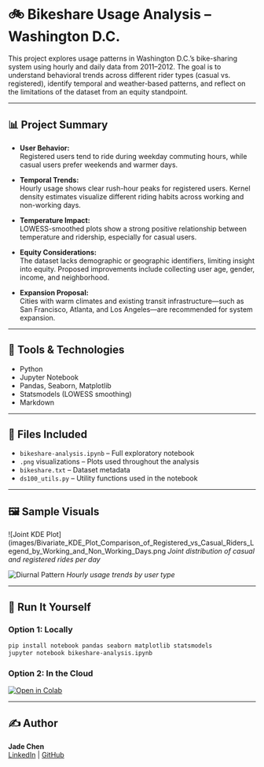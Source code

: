 # 🚲 Bikeshare Usage Analysis – Washington D.C.

This project explores usage patterns in Washington D.C.’s bike-sharing system using hourly and daily data from 2011–2012. The goal is to understand behavioral trends across different rider types (casual vs. registered), identify temporal and weather-based patterns, and reflect on the limitations of the dataset from an equity standpoint.

---

## 📊 Project Summary

- **User Behavior:**  
  Registered users tend to ride during weekday commuting hours, while casual users prefer weekends and warmer days.

- **Temporal Trends:**  
  Hourly usage shows clear rush-hour peaks for registered users. Kernel density estimates visualize different riding habits across working and non-working days.

- **Temperature Impact:**  
  LOWESS-smoothed plots show a strong positive relationship between temperature and ridership, especially for casual users.

- **Equity Considerations:**  
  The dataset lacks demographic or geographic identifiers, limiting insight into equity. Proposed improvements include collecting user age, gender, income, and neighborhood.

- **Expansion Proposal:**  
  Cities with warm climates and existing transit infrastructure—such as San Francisco, Atlanta, and Los Angeles—are recommended for system expansion.

---

## 🧰 Tools & Technologies

- Python
- Jupyter Notebook
- Pandas, Seaborn, Matplotlib
- Statsmodels (LOWESS smoothing)
- Markdown

---

## 📁 Files Included

- `bikeshare-analysis.ipynb` – Full exploratory notebook
- `.png` visualizations – Plots used throughout the analysis
- `bikeshare.txt` – Dataset metadata
- `ds100_utils.py` – Utility functions used in the notebook

---

## 🖼️ Sample Visuals

![Joint KDE Plot](images/Bivariate_KDE_Plot_Comparison_of_Registered_vs_Casual_Riders_Legend_by_Working_and_Non_Working_Days.png
*Joint distribution of casual and registered rides per day*

![Diurnal Pattern](diurnal_bikes.png)
*Hourly usage trends by user type*

---

## 🚀 Run It Yourself

### Option 1: Locally
```bash
pip install notebook pandas seaborn matplotlib statsmodels
jupyter notebook bikeshare-analysis.ipynb
```

### Option 2: In the Cloud
[![Open in Colab](https://colab.research.google.com/assets/colab-badge.svg)](https://colab.research.google.com/)

---

## ✍️ Author

**Jade Chen**  
[LinkedIn](https://www.linkedin.com/in/jad3ch3n) | [GitHub](https://github.com/jad3ch3n)
